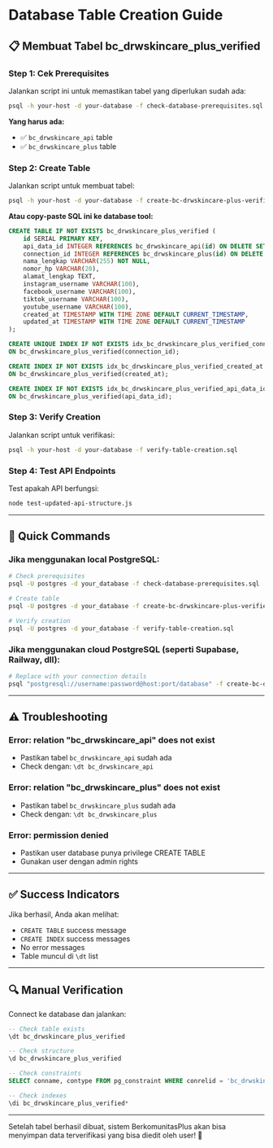 # Database Table Creation Guide

## 📋 Membuat Tabel bc_drwskincare_plus_verified

### Step 1: Cek Prerequisites
Jalankan script ini untuk memastikan tabel yang diperlukan sudah ada:

```bash
psql -h your-host -d your-database -f check-database-prerequisites.sql
```

**Yang harus ada:**
- ✅ `bc_drwskincare_api` table
- ✅ `bc_drwskincare_plus` table

### Step 2: Create Table
Jalankan script untuk membuat tabel:

```bash
psql -h your-host -d your-database -f create-bc-drwskincare-plus-verified-table.sql
```

**Atau copy-paste SQL ini ke database tool:**

```sql
CREATE TABLE IF NOT EXISTS bc_drwskincare_plus_verified (
    id SERIAL PRIMARY KEY,
    api_data_id INTEGER REFERENCES bc_drwskincare_api(id) ON DELETE SET NULL,
    connection_id INTEGER REFERENCES bc_drwskincare_plus(id) ON DELETE CASCADE,
    nama_lengkap VARCHAR(255) NOT NULL,
    nomor_hp VARCHAR(20),
    alamat_lengkap TEXT,
    instagram_username VARCHAR(100),
    facebook_username VARCHAR(100),
    tiktok_username VARCHAR(100),
    youtube_username VARCHAR(100),
    created_at TIMESTAMP WITH TIME ZONE DEFAULT CURRENT_TIMESTAMP,
    updated_at TIMESTAMP WITH TIME ZONE DEFAULT CURRENT_TIMESTAMP
);

CREATE UNIQUE INDEX IF NOT EXISTS idx_bc_drwskincare_plus_verified_connection_id
ON bc_drwskincare_plus_verified(connection_id);

CREATE INDEX IF NOT EXISTS idx_bc_drwskincare_plus_verified_created_at
ON bc_drwskincare_plus_verified(created_at);

CREATE INDEX IF NOT EXISTS idx_bc_drwskincare_plus_verified_api_data_id
ON bc_drwskincare_plus_verified(api_data_id);
```

### Step 3: Verify Creation
Jalankan script untuk verifikasi:

```bash
psql -h your-host -d your-database -f verify-table-creation.sql
```

### Step 4: Test API Endpoints
Test apakah API berfungsi:

```bash
node test-updated-api-structure.js
```

---

## 🎯 Quick Commands

### Jika menggunakan local PostgreSQL:
```bash
# Check prerequisites
psql -U postgres -d your_database -f check-database-prerequisites.sql

# Create table  
psql -U postgres -d your_database -f create-bc-drwskincare-plus-verified-table.sql

# Verify creation
psql -U postgres -d your_database -f verify-table-creation.sql
```

### Jika menggunakan cloud PostgreSQL (seperti Supabase, Railway, dll):
```bash
# Replace with your connection details
psql "postgresql://username:password@host:port/database" -f create-bc-drwskincare-plus-verified-table.sql
```

---

## ⚠️ Troubleshooting

### Error: relation "bc_drwskincare_api" does not exist
- Pastikan tabel `bc_drwskincare_api` sudah ada
- Check dengan: `\dt bc_drwskincare_api`

### Error: relation "bc_drwskincare_plus" does not exist  
- Pastikan tabel `bc_drwskincare_plus` sudah ada
- Check dengan: `\dt bc_drwskincare_plus`

### Error: permission denied
- Pastikan user database punya privilege CREATE TABLE
- Gunakan user dengan admin rights

---

## ✅ Success Indicators

Jika berhasil, Anda akan melihat:
- `CREATE TABLE` success message
- `CREATE INDEX` success messages  
- No error messages
- Table muncul di `\dt` list

---

## 🔍 Manual Verification

Connect ke database dan jalankan:

```sql
-- Check table exists
\dt bc_drwskincare_plus_verified

-- Check structure
\d bc_drwskincare_plus_verified  

-- Check constraints
SELECT conname, contype FROM pg_constraint WHERE conrelid = 'bc_drwskincare_plus_verified'::regclass;

-- Check indexes
\di bc_drwskincare_plus_verified*
```

---

Setelah tabel berhasil dibuat, sistem BerkomunitasPlus akan bisa menyimpan data terverifikasi yang bisa diedit oleh user! 🚀